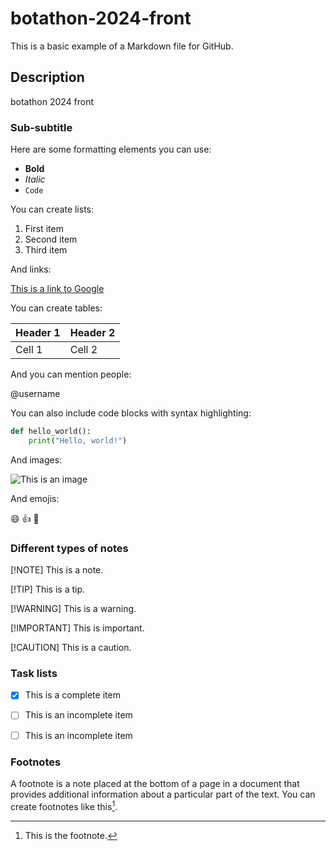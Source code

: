 # botathon-2024-front

This is a basic example of a Markdown file for GitHub.

## Description

botathon 2024 front

### Sub-subtitle

Here are some formatting elements you can use:

- **Bold**
- *Italic*
- `Code`

You can create lists:

1. First item
2. Second item
3. Third item

And links:

[This is a link to Google](https://www.google.com)

You can create tables:

| Header 1 | Header 2 |
| -------- | -------- |
| Cell 1   | Cell 2   |

And you can mention people:

@username

You can also include code blocks with syntax highlighting:

```python
def hello_world():
    print("Hello, world!")
```

And images:

![This is an image](https://via.placeholder.com/150)

And emojis:

:smile: :+1: :rocket:

### Different types of notes

[!NOTE]
This is a note.

[!TIP]
This is a tip.

[!WARNING]
This is a warning.

[!IMPORTANT]
This is important.

[!CAUTION]
This is a caution.

### Task lists

- [x] This is a complete item
- [ ] This is an incomplete item
- [ ] This is an incomplete item


### Footnotes

A footnote is a note placed at the bottom of a page in a document that provides additional information about a particular part of the text. You can create footnotes like this[^1].

[^1]: This is the footnote.
